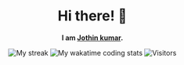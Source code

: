 <div align="center">
<h1>Hi there! 👋</h1>
<p><b>I am <a href="https://jothin.tech">Jothin kumar</a>.</b></p>
<img src="https://github-readme-streak-stats.herokuapp.com/?user=Jothin-kumar&theme=dark" alt="My streak">
<img src="https://wakatime.com/share/@f55d578f-bad3-4199-a7b1-8cf93643bb8e/abd7bf3c-4576-446c-b91d-69c40f669de9.png" alt="My wakatime coding stats">
<img src="https://visitor-badge.glitch.me/badge?page_id=Jothin-kumar.Jothin-kumar" alt="Visitors">
</div>